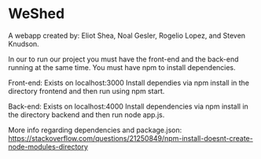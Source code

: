 # WeShed

A webapp created by: Eliot Shea, Noal Gesler, Rogelio Lopez, and Steven Knudson.

In our to run our project you must have the front-end and the back-end running at the same time.
You must have npm to install dependencies.

Front-end: Exists on localhost:3000
Install dependies via npm install in the directory frontend and then run using npm start.

Back-end: Exists on localhost:4000
Install dependencies via npm install in the directory backend and then run node app.js.

More info regarding dependencies and package.json:
https://stackoverflow.com/questions/21250849/npm-install-doesnt-create-node-modules-directory